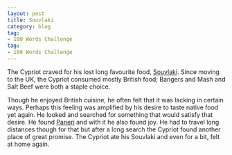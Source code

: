```yaml
---
layout: post
title: Souvlaki
category: blog
tag:
- 100 Words Challenge
tag:
- 100 Words Challenge
---
```

The Cypriot craved for his lost long favourite food, [Souvlaki](http://www.cyprus.com/souvlaki.html). Since moving to the UK, the Cypriot consumed mostly British food; Bangers and Mash and Salt Beef were both a staple choice.

Though he enjoyed British cuisine, he often felt that it was lacking in certain ways. Perhaps this feeling was amplified by his desire to taste native food yet again. He looked and searched for something that would satisfy that desire. He found [Paneri](https://www.zomato.com/london/paneri-palmers-green) and with it he also found joy. He had to travel long distances though for that but after a long search the Cypriot found another place of great promise. The Cypriot ate his Souvlaki and even for a bit, felt at home again.
